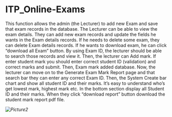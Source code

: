 # ITP_Online-Exams

This function allows the admin (the Lecturer) to add new Exam and save that exam records in the database. 
The Lecturer can be able to view the exam details. They can add new exam records and update the fields he wants in the Exam details records. 
If he needs to delete some exam, they can delete Exam details records. If he wants to download exam, he can click “download all Exam” button.
By using Exam ID, the lecturer should be able to search those records and view it. Then, the lecturer can Add mark.
If enter student mark you should enter correct student ID (validation) and correct marks and submit. Then, Exam mark added database.
Now, the lecturer can move on to the Generate Exam Mark Report page and that search bar they can enter any correct Exam ID.
Then, the System Create bar chart and show all student ID and their marks. It’s easy to understand who’s get lowest mark, highest mark etc. 
In the bottom section display all Student ID and their marks. When they click “download report” button download the student mark report pdf file. 

<I used MERN Stack Development Method>

![Picture2](https://user-images.githubusercontent.com/88647558/174446280-a44abe2f-2c2e-4239-b101-9569fd639b50.jpg)
